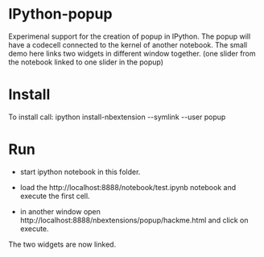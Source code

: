 IPython-popup
=============

Experimenal support for the creation of popup in IPython. The popup will have a codecell connected to the kernel of another notebook.
The small demo here links two widgets in different window together. (one slider from the notebook linked to one slider in the popup)


# Install

To install call:
    ipython install-nbextension --symlink --user popup


# Run

- start ipython notebook in this folder.

- load the http://localhost:8888/notebook/test.ipynb notebook and execute the first cell.

- in another window open http://localhost:8888/nbextensions/popup/hackme.html and click on execute.

The two widgets are now linked.
